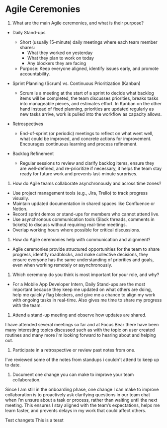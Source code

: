 # Agile Ceremonies

1. What are the main Agile ceremonies, and what is their purpose?

- Daily Stand-ups
  - Short (usually 15-minute) daily meetings where each team member shares:
    - What they worked on yesterday
    - What they plan to work on today
    - Any blockers they are facing
  - Purpose: Keep everyone aligned, identify issues early, and promote
    accountability.

- Sprint Planning (Scrum) vs. Continuous Prioritization (Kanban)
  - Scrum is a meeting at the start of a sprint to decide what backlog items
    will be completed, the team discusses priorities, breaks tasks into
    manageable pieces, and estimates effort. In Kanban on the other hand instead
    of fixed planning, priorities are updated regularly as new tasks arrive,
    work is pulled into the workflow as capacity allows.

- Retrospectives
  - End-of-sprint (or periodic) meetings to reflect on what went well, what
    could be improved, and concrete actions for improvement. Encourages
    continuous learning and process refinement.

- Backlog Refinement
  - Regular sessions to review and clarify backlog items, ensure they are
    well-defined, and re-prioritize if necessary, it helps the team stay ready
    for future work and prevents last-minute surprises.

1. How do Agile teams collaborate asynchronously and across time zones?

- Use project management tools (e.g., Jira, Trello) to track progress visually.
- Maintain updated documentation in shared spaces like Confluence or Notion.
- Record sprint demos or stand-ups for members who cannot attend live.
- Use asynchronous communication tools (Slack threads, comments in tickets) to
  discuss without requiring real-time meetings.
- Overlap working hours where possible for critical discussions.

1. How do Agile ceremonies help with communication and alignment?

- Agile ceremonies provide structured opportunities for the team to share
  progress, identify roadblocks, and make collective decisions, they ensure
  everyone has the same understanding of priorities and goals, even when working
  remotely or asynchronously.

1. Which ceremony do you think is most important for your role, and why?

- For a Mobile App Developer Intern, Daily Stand-ups are the most important
  because they keep me updated on what others are doing, help me quickly flag
  blockers, and give me a chance to align my work with ongoing tasks in
  real-time. Also gives me time to share my progress with the team.

1. Attend a stand-up meeting and observe how updates are shared.

I have attended several meetings so far and at Focus Bear there have been many
interesting topics discussed such as with the topic on user created routines and
many more i'm looking forward to hearing about and helping out.

1. Participate in a retrospective or review past notes from one.

I've reviewed some of the notes from standups i couldn't attend to keep up to
date.

1. Document one change you can make to improve your team collaboration.

Since I am still in the onboarding phase, one change I can make to improve
collaboration is to proactively ask clarifying questions in our team chat when
I’m unsure about a task or process, rather than waiting until the next meeting.
This ensures I stay aligned with the team’s expectations, helps me learn faster,
and prevents delays in my work that could affect others.

Test changets
This is a tesst
